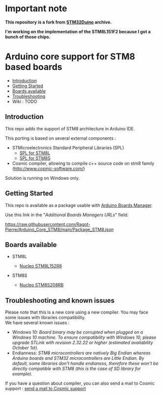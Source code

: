 # Important note

**This repository is a fork from [STM32Duino](https://github.com/stm32duino/Arduino_Core_STM8) archive.**

**I'm working on the implementation of the STM8L151F2 because I got a bunch of those chips.**

# Arduino core support for STM8 based boards

* [Introduction](https://github.com/Ragot-Pierre/Arduino_Core_STM8#Introduction)<br>
* [Getting Started](https://github.com/Ragot-Pierre/Arduino_Core_STM8#getting-started)<br>
* [Boards available](https://github.com/Ragot-Pierre/Arduino_Core_STM8#boards-available)<br>
* [Troubleshooting](https://github.com/Ragot-Pierre/Arduino_Core_STM8#troubleshooting)<br>
* Wiki : TODO

## Introduction

This repo adds the support of STM8 architecture in Arduino IDE.<br>

This porting is based on several external components :
* STMicroelectronics Standard Peripheral Libraries (SPL)
  * [SPL for STM8L](https://www.st.com/en/embedded-software/stsw-stm8016.html)
  * [SPL for STM8S](https://www.st.com/en/embedded-software/stsw-stm8069.html)
* Cosmic compiler, allowing to compile c++ source code on stm8 family (http://www.cosmic-software.com/)

Solution is running on Windows only.

## Getting Started

This repo is available as a package usable with [Arduino Boards Manager](https://www.arduino.cc/en/guide/cores).

Use this link in the "*Additional Boards Managers URLs*" field:

https://raw.githubusercontent.com/Ragot-Pierre/Arduino_Core_STM8/main/Package_STM8.json

## Boards available
  * STM8L
    * [Nucleo STM8L152R8](https://www.st.com/en/evaluation-tools/nucleo-8l152r8.html)

  * STM8S
    * [Nucleo STM8S208RB](https://www.st.com/en/evaluation-tools/nucleo-8s208rb.html)


## Troubleshooting and known issues

Please note that this is a new core using a new compiler. You may face some issues with libraries compatibility.<br>
We have several known issues :
 * Windows 10:
 *Board binary may be corrupted when plugged on a Windows 10 machine.
    To ensure compatibility with Windows 10, please upgrade STLink with revision 2.32.22 or higher (estimated availability October 1st).*
 * Endianness:
 *STM8 microcontrollers are natively Big Endian whereas Arduino boards and STM32 microcontrollers are Little Endian.
	By default, some libraries don't handle endianess, therefore these won't be directly compatible with STM8 (this is the case of SD library for example).*

If you have a question about compiler, you can also send a mail to Cosmic support : [send a mail to Cosmic support](mailto:support@cosmic.fr)

